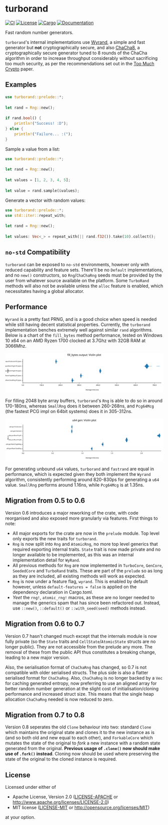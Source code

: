 # turborand

[![CI](https://github.com/Bluefinger/turborand/actions/workflows/ci.yml/badge.svg)](https://github.com/Bluefinger/turborand/actions/workflows/ci.yml)
[![License](https://img.shields.io/badge/license-Apache--2.0_OR_MIT-blue.svg)](https://github.com/Bluefinger/turborand)
[![Cargo](https://img.shields.io/crates/v/turborand.svg)](https://crates.io/crates/turborand)
[![Documentation](https://docs.rs/turborand/badge.svg)](https://docs.rs/turborand)

Fast random number generators.

`turborand`'s internal implementations use [Wyrand](https://github.com/wangyi-fudan/wyhash), a simple and fast
generator but **not** cryptographically secure, and also [ChaCha8](https://cr.yp.to/chacha.html), a cryptographically
secure generator tuned to 8 rounds of the ChaCha algorithm in order to increase throughput considerably without sacrificing
too much security, as per the recommendations set out in the [Too Much Crypto](https://eprint.iacr.org/2019/1492.pdf) paper.

## Examples

```rust
use turborand::prelude::*;

let rand = Rng::new();

if rand.bool() {
    println!("Success! :D");
} else {
    println!("Failure... :(");
}
```

Sample a value from a list:

```rust
use turborand::prelude::*;

let rand = Rng::new();

let values = [1, 2, 3, 4, 5];

let value = rand.sample(&values);
```

Generate a vector with random values:

```rust
use turborand::prelude::*;
use std::iter::repeat_with;

let rand = Rng::new();

let values: Vec<_> = repeat_with(|| rand.f32()).take(10).collect();
```

## `no-std` Compatibility

`turborand` can be exposed to `no-std` environments, however only with reduced capability and feature sets. There'll be no `Default` implementations, and no `new()` constructors, so `Rng`/`ChaChaRng` seeds must be provided by the user from whatever source available on the platform. Some `TurboRand` methods will also not be available unless the `alloc` feature is enabled, which necessitates having a global allocator.

## Performance

`Wyrand` is a pretty fast PRNG, and is a good choice when speed is needed while still having decent statistical properties. Currently, the `turborand` implementation benches extremely well against similar `rand` algorithms. Below is a chart of the `fill_bytes` method performance, tested on Windows 10 x64 on an AMD Ryzen 1700 clocked at 3.7Ghz with 32GB RAM at 3066Mhz.

![fill_bytes benchmark](./assets/fill_bytes_violin.svg)

For filling 2048 byte array buffers, `turborand`'s `Rng` is able to do so in around 170-180ns, whereas `SmallRng` does it between 260-268ns, and `Pcg64Mcg` (the fastest PCG impl on 64bit systems) does it in 305-312ns.

![u64 gen benchmark](./assets/u64_violin.svg)

For generating unbound `u64` values, `turborand` and `fastrand` are equal in performance, which is expected given they both implement the `Wyrand` algorithm, consistently performing around 820-830ps for generating a `u64` value. `SmallRng` performs around 1.16ns, while `Pcg64Mcg` is at 1.35ns.

## Migration from 0.5 to 0.6

Version 0.6 introduces a major reworking of the crate, with code reorganised and also exposed more granularly via features. First things to note:

- All major exports for the crate are now in the `prelude` module. Top level only exports the new traits for `turborand`.
- `Rng` is now split into `Rng` and `AtomicRng`, no more top level generics that required exporting internal traits. `State` trait is now made private and no longer available to be implemented, as this was an internal implementation detail for `WyRand`.
- All previous methods for `Rng` are now implemented in `TurboCore`, `GenCore`, `SeededCore` and `TurboRand` traits. These are part of the `prelude` so as long as they are included, all existing methods will work as expected.
- `Rng` is now under a feature flag, `wyrand`. This is enabled by default however, unless `default-features = false` is applied on the dependency declaration in Cargo.toml.
- _Yeet_ the `rng!`, `atomic_rng!` macros, as these are no longer needed to manage the generics spam that has since been refactored out. Instead, use `::new()`, `::default()` or `::with_seed(seed)` methods instead.

## Migration from 0.6 to 0.7

Version 0.7 hasn't changed much except that the internals module is now fully private (so the `State` traits and `CellState`/`AtomicState` structs are no longer public). They are not accessible from the prelude any more. The removal of these from the public API thus constitutes a breaking change, leading to a new major version.

Also, the serialisation format of `ChaChaRng` has changed, so 0.7 is not compatible with older serialised structs. The plus side is also a flatter serialised format for `ChaChaRng`. Also, `ChaChaRng` is no longer backed by a `Vec` for caching generated entropy, now preferring to use an aligned array for better random number generation at the slight cost of initialisation/cloning performance and increased struct size. This means that the single heap allocation `ChaChaRng` needed is now reduced to zero.

## Migration from 0.7 to 0.8

Version 0.8 seperates the old `Clone` behaviour into two: standard `Clone` which maintains the original state and clones it to the new instance as is (and so both old and new equal to each other), and `ForkableCore` which mutates the state of the original to _fork_ a new instance with a random state generated from the original. **Previous usage of `.clone()` now should make use of `.fork()` instead**. Cloning now should be used where preserving the state of the original to the cloned instance is required.

## License

Licensed under either of

- Apache License, Version 2.0 ([LICENSE-APACHE](LICENSE-APACHE) or http://www.apache.org/licenses/LICENSE-2.0)
- MIT license ([LICENSE-MIT](LICENSE-MIT) or http://opensource.org/licenses/MIT)

at your option.
